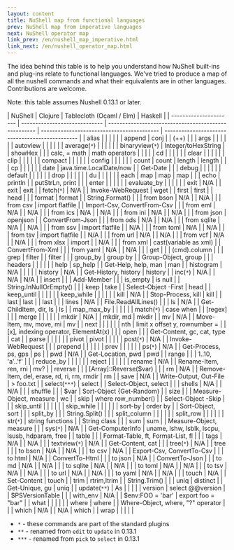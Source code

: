 ```yaml
---
layout: content
title: NuShell map from functional languages
prev: NuShell map from imperative languages 
next: NuShell operator map
link_prev: /en/nushell_map_imperative.html
link_next: /en/nushell_operator_map.html 
---
```


The idea behind this table is to help you understand how NuShell built-ins and plug-ins relate to functional languages. We've tried to produce a map of all the nushell commands and what their equivalents are in other languages. Contributions are welcome.

Note: this table assumes Nushell 0.13.1 or later.


| NuShell                | Clojure                       | Tablecloth (Ocaml / Elm)                             | Haskell                                    |
| ---------------------- | ----------------------------- | ---------------------------------------------------- | ------------------------------------------ | ----------------------------------------------- |
| alias                  |                               |                                                      |                                            |                                                 |
| append                 | conj                          |                                                      | (++)                                       |                                                 |
| args                   |                               |                                                      |                                            |                                                 |
| autoview               |                               |                                                      |                                            |                                                 |
| average(`*`)           |                               |                                                      |                                            |                                                 |
| binaryview(`*`)        | Integer/toHexString           |                                                      | showHex                                    |                                                 |
| calc, = math           | math operators                |                                                      |                                            |                                                 |
| cd                     |                               |                                                      |                                            |                                                 |
| clear                  |                               |                                                      |                                            |                                                 |
| clip                   |                               |                                                      |                                            |                                                 |
| compact                |                               |                                                      |                                            |                                                 |
| config                 |                               |                                                      |                                            |                                                 |
| count                  | count                         | length                                               | length                                     |                                                 |
| cp                     |                               |                                                      |                                            |                                                 |
| date                   | java.time.LocalDate/now       |                                                      | Get-Date                                   |                                                 |
| debug                  |                               |                                                      |                                            |                                                 |
| default                |                               |                                                      |                                            |                                                 |
| drop                   |                               |                                                      |                                            |                                                 |
| du                     |                               |                                                      |                                            |                                                 |
| each                   | map                           | map                                                  | map                                        |                                                 |
| echo                   | println                       |                                                      | putStrLn, print                            |                                                 |
| enter                  |                               |                                                      |                                            |                                                 |
| evaluate_by            |                               |                                                      |                                            |                                                 |
| exit                   | N/A                           |                                                      | exit                                       | exit                                            |
| fetch(`*`)             | N/A                           |                                                      | Invoke-WebRequest                          | wget                                            |
| first                  | first                         |                                                      | head                                       |                                                 |
| format                 | format                        |                                                      | String.Format()                            |                                                 |
| from bson              | N/A                           |                                                      | N/A                                        |                                                 |
| from csv               | import flatfile               |                                                      | Import-Csv, ConvertFrom-Csv                |                                                 |
| from eml               | N/A                           |                                                      | N/A                                        |                                                 |
| from ics               | N/A                           |                                                      | N/A                                        |                                                 |
| from ini               | N/A                           |                                                      | N/A                                        |                                                 |
| from json              | openjson                      |                                                      | ConvertFrom-Json                           |                                                 |
| from ods               | N/A                           |                                                      | N/A                                        |                                                 |
| from sqlite            | N/A                           |                                                      | N/A                                        |                                                 |
| from ssv               | import flatfile               |                                                      | N/A                                        |                                                 |
| from toml              | N/A                           |                                                      | N/A                                        |                                                 |
| from tsv               | import flatfile               |                                                      | N/A                                        |                                                 |
| from url               | N/A                           |                                                      | N/A                                        |                                                 |
| from vcf               | N/A                           |                                                      | N/A                                        |                                                 |
| from xlsx              | import                        |                                                      | N/A                                        |                                                 |
| from xml               | cast(variable as xml)         |                                                      | ConvertFrom-Xml                            |                                                 |
| from yaml              | N/A                           |                                                      | N/A                                        |                                                 |
| get                    |                               |                                                      | (cmd).column                               |                                                 |
| grep                   | filter                        |                                                      | filter                                     |                                                 |
| group_by               | group by                      |                                                      | Group-Object, group                        |                                                 |
| headers                |                               |                                                      |                                            |                                                 |
| help                   | sp_help                       |                                                      | Get-Help, help, man                        | man                                             |
| histogram              | N/A                           |                                                      |                                            |                                                 |
| history                | N/A                           |                                                      | Get-History, history                       | history                                         |
| inc(`*`)               | N/A                           |                                                      | N/A                                        | N/A                                             |
| insert                 |                               |                                                      | Add-Member                                 |                                                 |
| is_empty               | is null                       |                                                      | String.InNullOrEmpty()                     |                                                 |
| keep                   | take                          |                                                      | Select-Object -First                       | head                                            |
| keep_until             |                               |                                                      |                                            |                                                 |
| keep_while             |                               |                                                      |                                            |                                                 |
| kill                   | N/A                           |                                                      | Stop-Process, kill                         | kill                                            |
| last                   | last                          |                                                      | last                                       |                                                 |
| lines                  | N/A                           |                                                      | File.ReadAllLines()                        |                                                 |
| ls                     | N/A                           |                                                      | Get-ChildItem, dir, ls                     | ls                                              |
| map_max_by             |                               |                                                      |                                            |                                                 |
| match(`*`)             | case when                     |                                                      | [regex]                                    |                                                 |
| merge                  |                               |                                                      |                                            |                                                 |
| mkdir                  | N/A                           |                                                      | mkdir, md                                  | mkdir                                           |
| mv                     | N/A                           |                                                      | Move-Item, mv, move, mi                    | mv                                              |
| next                   |                               |                                                      |                                            |                                                 |
| nth                    | limit x offset y, rownumber = |                                                      | [x], indexing operator, ElementAt(x)       |                                                 |
| open                   |                               |                                                      | Get-Content, gc, cat, type                 | cat                                             |
| parse                  |                               |                                                      |                                            |                                                 |
| pivot                  | pivot                         |                                                      |                                            |                                                 |
| post(`*`)              | N/A                           |                                                      | Invoke-WebRequest                          |                                                 |
| prepend                |                               |                                                      |                                            |                                                 |
| prev                   |                               |                                                      |                                            |                                                 |
| ps(`*`)                | N/A                           |                                                      | Get-Process, ps, gps                       | ps                                              |
| pwd                    | N/A                           |                                                      | Get-Location, pwd                          | pwd                                             |
| range                  |                               |                                                      | 1..10, 'a'..'f'                            |                                                 |
| reduce_by              |                               |                                                      |                                            |                                                 |
| reject                 |                               |                                                      |                                            |                                                 |
| rename                 | N/A                           |                                                      | Rename-Item, ren, rni                      | mv?                                             |
| reverse                |                               |                                                      | [Array]::Reverse($var)                     |                                                 |
| rm                     | N/A                           |                                                      | Remove-Item, del, erase, rd, ri, rm, rmdir | rm                                              |
| save                   | N/A                           |                                                      | Write-Output, Out-File                     | > foo.txt                                       |
| select(`***`)          | select                        |                                                      | Select-Object, select                      |                                                 |
| shells                 | N/A                           |                                                      | N/A                                        |                                                 |
| shuffle                |                               |                                                      | $var                                       | Sort-Object {Get-Random}                        |
| size                   |                               |                                                      | Measure-Object, measure                    | wc                                              |
| skip                   | where row_number()            |                                                      | Select-Object -Skip                        |                                                 |
| skip_until             |                               |                                                      |                                            |                                                 |
| skip_while             |                               |                                                      |                                            |                                                 |
| sort-by                | order by                      |                                                      | Sort-Object, sort                          |                                                 |
| split_by               |                               |                                                      | String.Split()                             |                                                 |
| split_column           |                               |                                                      |                                            |                                                 |
| split_row              |                               |                                                      |                                            |                                                 |
| str(`*`)               | string functions              |                                                      | String class                               |                                                 |
| sum                    | sum                           |                                                      | Measure-Object, measure                    |                                                 |
| sys(`*`)               | N/A                           |                                                      | Get-ComputerInfo                           | uname, lshw, lsblk, lscpu, lsusb, hdparam, free |
| table                  |                               |                                                      | Format-Table, ft, Format-List, fl          |                                                 |
| tags                   | N/A                           |                                                      | N/A                                        |                                                 |
| textview(`*`)          | N/A                           |                                                      | Get-Content, cat                           |                                                 |
| tree(`*`)              | N/A                           |                                                      | tree                                       |                                                 |
| to bson                | N/A                           |                                                      | N/A                                        |                                                 |
| to csv                 | N/A                           |                                                      | Export-Csv, ConvertTo-Csv                  |                                                 |
| to html                | N/A                           |                                                      | ConvertTo-Html                             |                                                 |
| to json                | N/A                           |                                                      | ConvertTo-Json                             |                                                 |
| to md                  | N/A                           |                                                      | N/A                                        |                                                 |
| to sqlite              | N/A                           |                                                      | N/A                                        |                                                 |
| to toml                | N/A                           |                                                      | N/A                                        |                                                 |
| to tsv                 | N/A                           |                                                      | N/A                                        |                                                 |
| to url                 | N/A                           |                                                      | N/A                                        |                                                 |
| to yaml                | N/A                           |                                                      | N/A                                        |                                                 |
| touch                  | N/A                           |                                                      | Set-Content                                | touch                                           |
| trim                   | rtrim,ltrim                   |                                                      | String.Trim()                              |                                                 |
| uniq                   | distinct                      |                                                      | Get-Unique, gu                             | uniq                                            |
| update(`**`)           | As                            |                                                      |                                            |                                                 |
| version                | select @@version              |                                                      | $PSVersionTable                            |                                                 |
| with_env               | N/A                           |                                                      | $env:FOO = 'bar'                           | export foo = "bar"                              |
| what                   |                               |                                                      |                                            |                                                 |
| where                  | where                         |                                                      | Where-Object, where, "?" operator          |                                                 |
| which                  | N/A                           |                                                      | N/A                                        | which                                           |
| wrap                   |                               |                                                      |                                            |                                                 |

* `*` - these commands are part of the standard plugins
* `**` - renamed from `edit` to `update` in 0.13.1
* `***` - renamed from `pick` to `select` in 0.13.1
